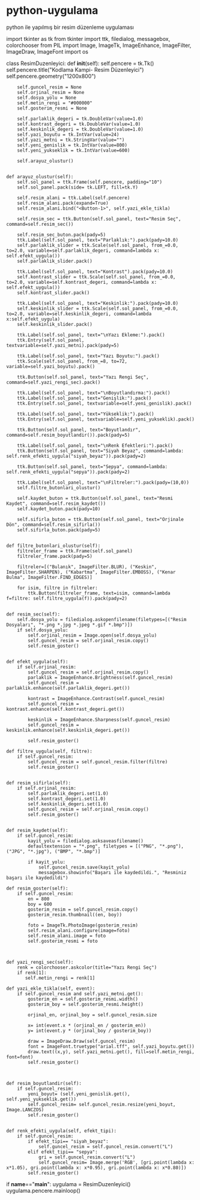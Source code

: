 # python-uygulama
python ile yapılmış bir resim düzenleme uygulaması



import tkinter as tk
from tkinter import ttk, filedialog, messagebox, colorchooser
from PIL import Image, ImageTk, ImageEnhance, ImageFilter, ImageDraw, ImageFont
import os

class ResimDuzenleyici:
    def __init__(self):
        self.pencere = tk.Tk()
        self.pencere.title("Kodlama Kampi- Resim Düzenleyici")
        self.pencere.geometry("1200x800")

        self.guncel_resim = None
        self.orjinal_resim = None
        self.dosya_yolu = None
        self.metin_rengi = "#000000"
        self.gosterim_resmi = None

        self.parlaklik_degeri = tk.DoubleVar(value=1.0)
        self.kontrast_degeri = tk.DoubleVar(value=1.0)
        self.keskinlik_degeri = tk.DoubleVar(value=1.0)
        self.yazi_boyutu = tk.IntVar(value=24)
        self.yazi_metni = tk.StringVar(value="")
        self.yeni_genislik = tk.IntVar(value=800)
        self.yeni_yukseklik = tk.IntVar(value=600)

        self.arayuz_olustur()

        
    def arayuz_olustur(self):
        self.sol_panel = ttk.Frame(self.pencere, padding="10")
        self.sol_panel.pack(side= tk.LEFT, fill=tk.Y) 

        self.resim_alani = ttk.Label(self.pencere)
        self.resim_alani.pack(expand=True)
        self.resim_alani.bind("<Button-1>", self.yazi_ekle_tikla)

        self.resim_sec = ttk.Button(self.sol_panel, text="Resim Seç", command=self.resim_sec())
        
        self.resim_sec_buton.pack(pady=5)
        ttk.Label(self.sol_panel, text="Parlaklık:").pack(pady=10.0)
        self.parlaklik_slider = ttk.Scale(self.sol_panel, from_=0.0, to=2.0, variable=self.parlaklik_degeri, command=lambda x: self.efekt_uygula())
        self.parlaklik_slider.pack()

        ttk.Label(self.sol_panel, text="Kontrast").pack(pady=10.0)
        self.kontrast_slider = ttk.Scale(self.sol_panel, from_=0.0, to=2.0, variable=self.kontrast_degeri, command=lambda x: self.efekt_uygula())
        self.kontrast_slider.pack()

        ttk.Label(self.sol_panel, text="Keskinlik:").pack(pady=10.0)
        self.keskinlik_slider = ttk.Scale(self.sol_panel, from_=0.0, to=2.0, variable=self.keskinlik_degeri, command=lambda x:self.efekt_uygula)
        self.keskinlik_slider.pack()

        ttk.Label(self.sol_panel, text="\nYazı Ekleme:").pack()
        ttk.Entry(self.sol_panel, textvariable=self.yazi_metni).pack(pady=5)

        ttk.Label(self.sol_panel, text="Yazı Boyutu:").pack()
        ttk.Scale(self.sol_panel, from_=8, to=72, variable=self.yazi_boyutu).pack()

        ttk.Button(self.sol_panel, text="Yazı Rengi Seç", command=self.yazi_rengi_sec).pack()

        ttk.Label(self.sol_panel, text="\nBoyutlandırma:").pack()
        ttk.Label(self.sol_panel, text="Genişlik:").pack()
        ttk.Entry(self.sol_panel, textvariable=self.yeni_genislik).pack()

        ttk.Label(self.sol_panel, text="Yükseklik:").pack()
        ttk.Entry(self.sol_panel, textvariable=self.yeni_yukseklik).pack()

        ttk.Button(self.sol_panel, text="Boyutlandır", command=self.resim_boyutlandir()).pack(pady=5)

        ttk.Label(self.sol_panel, text="\nRenk Efektleri:").pack()
        ttk.Button(self.sol_panel, text="Siyah Beyaz", command=lambda: self.renk_efekti_uygula("siyah_beyaz")).pack(pady=2)

        ttk.Button(self.sol_panel, text="Sepya", command=lambda: self.renk_efekti_uygula("sepya")).pack(pady=2)

        ttk.Label(self.sol_panel, text="\nFiltreler:").pack(pady=(10,0))
        self.filtre_butonlari_olustur()

        self.kaydet_buton = ttk.Button(self.sol_panel, text="Resmi Kaydet", command=self.resim_kaydet())
        self.kaydet_buton.pack(pady=10)

        self.sifirla_buton = ttk.Button(self.sol_panel, text="Orjinale Dön", command=self.resim_sifirla())
        self.sifirla_buton.pack(pady=5)


    def filtre_butonlari_olustur(self):
        filtreler_frame = ttk.Frame(self.sol_panel)
        filtreler_frame.pack(pady=5)

        filtreler=[("Bulanık", ImageFilter.BLUR), ("Keskin", ImageFilter.SHARPEN), ("Kabartma", ImageFilter.EMBOSS), ("Kenar Bulma", ImageFilter.FIND_EDGES)]

        for isim, filtre in filtreler:
            ttk.Button(filtreler_frame, text=isim, command=lambda f=filtre: self.filtre_uygula(f)).pack(pady=2)


    def resim_sec(self):
        self.dosya_yolu = filedialog.askopenfilename(filetypes=[("Resim Dosyaları", "*.png *.jpg *.jpeg *.gif *.bmp")])
        if self.dosya_yolu:
            self.orjinal_resim = Image.open(self.dosya_yolu)
            self.guncel_resim = self.orjinal_resim.copy()
            self.resim_goster()


    def efekt_uygula(self):
        if self.orjinal_resim:
            self.guncel_resim = self.orjinal_resim.copy()
            parlaklik = ImageEnhance.Brightness(self.guncel_resim)
            self.guncel_resim = parlaklik.enhance(self.parlaklik_degeri.get())

            kontrast = ImageEnhance.Contrast(self.guncel_resim)
            self.guncel_resim = kontrast.enhance(self.kontrast_degeri.get())

            keskinlik = ImageEnhance.Sharpness(self.guncel_resim)
            self.guncel_resim = keskinlik.enhance(self.keskinlik_degeri.get())

            self.resim_goster()

    def filtre_uygula(self, filtre):
        if self.guncel_resim:
            self.guncel_resim = self.guncel_resim.filter(filtre)
            self.resim_goster()


    def resim_sifirla(self):      
        if self.orjinal_resim:
            self.parlaklik_degeri.set(1.0)
            self.kontrast_degeri.set(1.0)
            self.keskinlik_degeri.set(1.0)
            self.guncel_resim = self.orjinal_resim.copy()
            self.resim_goster()


    def resim_kaydet(self):
        if self.guncel_resim:
            kayit_yolu = filedialog.asksaveasfilename()
            defaultextension = "*.png", filetypes = [("PNG", "*.png"), ("JPG", "*.jpg"), ("BMP", "*.bmp")]

            if kayit_yolu:
                self.guncel_resim.save(kayit_yolu)
                messagebox.showinfo("Başarı ile kaydedildi.", "Resminiz başarı ile kaydedildi")

    def resim_goster(self):
        if self.guncel_resim:
            en = 800
            boy = 600
            gosterim_resim = self.guncel_resim.copy()
            gosterim_resim.thumbnail((en, boy))

            foto = ImageTk.PhotoImage(gosterim_resim)
            self.resim_alani.configure(image=foto)
            self.resim_alani.image = foto
            self.gosterim_resmi = foto



    def yazi_rengi_sec(self):
        renk = colorchooser.askcolor(title="Yazı Rengi Seç")
        if renk[1]:
           self.metin_rengi = renk[1]

    def yazi_ekle_tikla(self, event):
        if self.guncel_resim and self.yazi_metni.get():
            gosterim_en = self.gosterim_resmi.width()
            gosterim_boy = self.gosterim_resmi.height()

            orjinal_en, orjinal_boy = self.guncel_resim.size 
            
            x= int(event.x * (orjinal_en / gosterim_en))
            y= int(event.y * (orjinal_boy / gosterim_boy))

            draw = ImageDraw.Draw(self.guncel_resim)
            font = ImageFont.truetype("arial.tff", self.yazi_boyutu.get())
            draw.text((x,y), self.yazi_metni.get(), fill=self.metin_rengi, font=font)
            self.resim_goster()



    def resim_boyutlandir(self):
        if self.guncel_resim:
            yeni_boyut= (self.yeni_genislik.get(), self.yeni_yukseklik.get())
            self.guncel_resim= self.guncel_resim.resize(yeni_boyut, Image.LANCZOS)
            self.resim_goster()


    def renk_efekti_uygula(self, efekt_tipi):
        if self.guncel_resim:
            if efekt_tipi== "siyah_beyaz":
                self.guncel_resim = self.guncel_resim.convert("L")
            elif efekt_tipi== "sepya":
                gri = self.guncel_resim.convert("L")
                self.guncel_resim= Image.merge('RGB', [gri.point(lambda x: x*1.05), gri.point(lambda x: x*0.95), gri.point(lambda x: x*0.80)])  
            self.resim_goster()
                
if __name__=="__main__":
    uygulama = ResimDuzenleyici()
    uygulama.pencere.mainloop()

